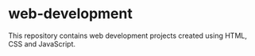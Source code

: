 # web-development
This repository contains web development projects created using HTML, CSS and JavaScript.

